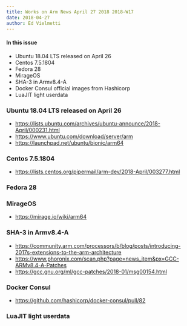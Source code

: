 ```yaml
---
title: Works on Arm News April 27 2018 2018-W17
date: 2018-04-27
author: Ed Vielmetti
---
```

#### In this issue

* Ubuntu 18.04 LTS released on April 26
* Centos 7.5.1804
* Fedora 28
* MirageOS
* SHA-3 in Armv8.4-A
* Docker Consul official images from Hashicorp
* LuaJIT light userdata

### Ubuntu 18.04 LTS released on April 26

* https://lists.ubuntu.com/archives/ubuntu-announce/2018-April/000231.html
* https://www.ubuntu.com/download/server/arm
* https://launchpad.net/ubuntu/bionic/arm64

### Centos 7.5.1804 

* https://lists.centos.org/pipermail/arm-dev/2018-April/003277.html

### Fedora 28

### MirageOS

* https://mirage.io/wiki/arm64

### SHA-3 in Armv8.4-A

* https://community.arm.com/processors/b/blog/posts/introducing-2017s-extensions-to-the-arm-architecture
* https://www.phoronix.com/scan.php?page=news_item&px=GCC-ARMv8.4-A-Patches
* https://gcc.gnu.org/ml/gcc-patches/2018-01/msg00154.html

### Docker Consul

* https://github.com/hashicorp/docker-consul/pull/82

### LuaJIT light userdata
